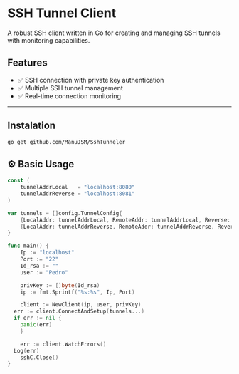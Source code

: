 # SSH Tunnel Client

A robust SSH client written in Go for creating and managing SSH tunnels with monitoring capabilities.

## Features

- ✅ SSH connection with private key authentication
- ✅ Multiple SSH tunnel management
- ✅ Real-time connection monitoring

---

## Instalation

```bash
go get github.com/ManuJSM/SshTunneler
```

## ⚙️ Basic Usage

```go
const (
	tunnelAddrLocal   = "localhost:8080"
	tunnelAddrReverse = "localhost:8081"
)

var tunnels = []config.TunnelConfig{
	{LocalAddr: tunnelAddrLocal, RemoteAddr: tunnelAddrLocal, Reverse: false},
	{LocalAddr: tunnelAddrReverse, RemoteAddr: tunnelAddrReverse, Reverse: true},
}

func main() {
	Ip := "localhost"
	Port := "22"
	Id_rsa := ""
	user := "Pedro"

	privKey := []byte(Id_rsa)
	ip := fmt.Sprintf("%s:%s", Ip, Port)

	client := NewClient(ip, user, privKey)
  err := client.ConnectAndSetup(tunnels...)
  if err != nil {
    panic(err)
	}

	err := client.WatchErrors()
  Log(err)
	sshC.Close()
}

```
